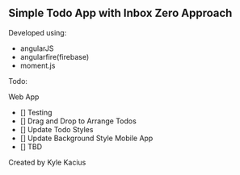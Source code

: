 ## Simple Todo App with Inbox Zero Approach

Developed using:
* angularJS
* angularfire(firebase)
* moment.js

Todo:

Web App
- [] Testing
- [] Drag and Drop to Arrange Todos
- [] Update Todo Styles
- [] Update Background Style
Mobile App
- [] TBD


Created by Kyle Kacius
